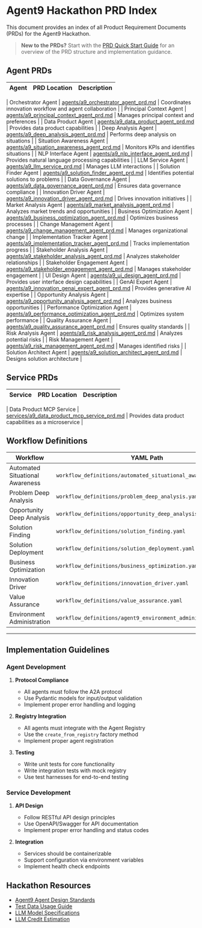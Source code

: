 # Agent9 Hackathon PRD Index

This document provides an index of all Product Requirement Documents (PRDs) for the Agent9 Hackathon.

> **New to the PRDs?** Start with the [PRD Quick Start Guide](PRD_Quick_Start_Guide.md) for an overview of the PRD structure and implementation guidance.

## Agent PRDs

| Agent | PRD Location | Description |
|-------|-------------|-------------|

| Orchestrator Agent | [agents/a9_orchestrator_agent_prd.md](agents/a9_orchestrator_agent_prd.md) | Coordinates innovation workflow and agent collaboration |
| Principal Context Agent | [agents/a9_principal_context_agent_prd.md](agents/a9_principal_context_agent_prd.md) | Manages principal context and preferences |
| Data Product Agent | [agents/a9_data_product_agent_prd.md](agents/a9_data_product_agent_prd.md) | Provides data product capabilities |
| Deep Analysis Agent | [agents/a9_deep_analysis_agent_prd.md](agents/a9_deep_analysis_agent_prd.md) | Performs deep analysis on situations |
| Situation Awareness Agent | [agents/a9_situation_awareness_agent_prd.md](agents/a9_situation_awareness_agent_prd.md) | Monitors KPIs and identifies situations |
| NLP Interface Agent | [agents/a9_nlp_interface_agent_prd.md](agents/a9_nlp_interface_agent_prd.md) | Provides natural language processing capabilities |
| LLM Service Agent | [agents/a9_llm_service_prd.md](agents/a9_llm_service_prd.md) | Manages LLM interactions |
| Solution Finder Agent | [agents/a9_solution_finder_agent_prd.md](agents/a9_solution_finder_agent_prd.md) | Identifies potential solutions to problems |
| Data Governance Agent | [agents/a9_data_governance_agent_prd.md](agents/a9_data_governance_agent_prd.md) | Ensures data governance compliance |
| Innovation Driver Agent | [agents/a9_innovation_driver_agent_prd.md](agents/a9_innovation_driver_agent_prd.md) | Drives innovation initiatives |
| Market Analysis Agent | [agents/a9_market_analysis_agent_prd.md](agents/a9_market_analysis_agent_prd.md) | Analyzes market trends and opportunities |
| Business Optimization Agent | [agents/a9_business_optimization_agent_prd.md](agents/a9_business_optimization_agent_prd.md) | Optimizes business processes |
| Change Management Agent | [agents/a9_change_management_agent_prd.md](agents/a9_change_management_agent_prd.md) | Manages organizational change |
| Implementation Tracker Agent | [agents/a9_implementation_tracker_agent_prd.md](agents/a9_implementation_tracker_agent_prd.md) | Tracks implementation progress |
| Stakeholder Analysis Agent | [agents/a9_stakeholder_analysis_agent_prd.md](agents/a9_stakeholder_analysis_agent_prd.md) | Analyzes stakeholder relationships |
| Stakeholder Engagement Agent | [agents/a9_stakeholder_engagement_agent_prd.md](agents/a9_stakeholder_engagement_agent_prd.md) | Manages stakeholder engagement |
| UI Design Agent | [agents/a9_ui_design_agent_prd.md](agents/a9_ui_design_agent_prd.md) | Provides user interface design capabilities |
| GenAI Expert Agent | [agents/a9_innovation_genai_expert_agent_prd.md](agents/a9_innovation_genai_expert_agent_prd.md) | Provides generative AI expertise |
| Opportunity Analysis Agent | [agents/a9_opportunity_analysis_agent_prd.md](agents/a9_opportunity_analysis_agent_prd.md) | Analyzes business opportunities |
| Performance Optimization Agent | [agents/a9_performance_optimization_agent_prd.md](agents/a9_performance_optimization_agent_prd.md) | Optimizes system performance |
| Quality Assurance Agent | [agents/a9_quality_assurance_agent_prd.md](agents/a9_quality_assurance_agent_prd.md) | Ensures quality standards |
| Risk Analysis Agent | [agents/a9_risk_analysis_agent_prd.md](agents/a9_risk_analysis_agent_prd.md) | Analyzes potential risks |
| Risk Management Agent | [agents/a9_risk_management_agent_prd.md](agents/a9_risk_management_agent_prd.md) | Manages identified risks |
| Solution Architect Agent | [agents/a9_solution_architect_agent_prd.md](agents/a9_solution_architect_agent_prd.md) | Designs solution architecture |

## Service PRDs

| Service | PRD Location | Description |
|---------|-------------|-------------|

| Data Product MCP Service | [services/a9_data_product_mcp_service_prd.md](services/a9_data_product_mcp_service_prd.md) | Provides data product capabilities as a microservice |

## Workflow Definitions

| Workflow | YAML Path |
|----------|-----------|
| Automated Situational Awareness | `workflow_definitions/automated_situational_awareness.yaml` |
| Problem Deep Analysis | `workflow_definitions/problem_deep_analysis.yaml` |
| Opportunity Deep Analysis | `workflow_definitions/opportunity_deep_analysis.yaml` |
| Solution Finding | `workflow_definitions/solution_finding.yaml` |
| Solution Deployment | `workflow_definitions/solution_deployment.yaml` |
| Business Optimization | `workflow_definitions/business_optimization.yaml` |
| Innovation Driver | `workflow_definitions/innovation_driver.yaml` |
| Value Assurance | `workflow_definitions/value_assurance.yaml` |
| Environment Administration | `workflow_definitions/agent9_environment_administration.yaml` |

---

## Implementation Guidelines

### Agent Development

1. **Protocol Compliance**
   - All agents must follow the A2A protocol
   - Use Pydantic models for input/output validation
   - Implement proper error handling and logging

2. **Registry Integration**
   - All agents must integrate with the Agent Registry
   - Use the `create_from_registry` factory method
   - Implement proper agent registration

3. **Testing**
   - Write unit tests for core functionality
   - Write integration tests with mock registry
   - Use test harnesses for end-to-end testing

### Service Development

1. **API Design**
   - Follow RESTful API design principles
   - Use OpenAPI/Swagger for API documentation
   - Implement proper error handling and status codes

2. **Integration**
   - Services should be containerizable
   - Support configuration via environment variables
   - Implement health check endpoints

## Hackathon Resources

- [Agent9 Agent Design Standards](../Agent9_Agent_Design_Standards.md)
- [Test Data Usage Guide](../Test_Data_Usage_Guide.md)
- [LLM Model Specifications](../LLM_Model_Specifications.md)
- [LLM Credit Estimation](../LLM_Credit_Estimation.md)

